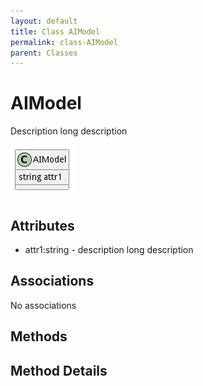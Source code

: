 ```yaml
---
layout: default
title: Class AIModel
permalink: class-AIModel
parent: Classes
---
```


# AIModel

Description long description

![Logical Diagram](./logical.png)

## Attributes

* attr1:string - description long description


## Associations

No associations







## Methods


<h2>Method Details</h2>
    

